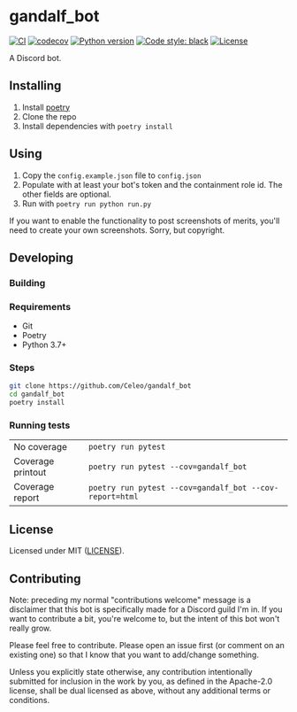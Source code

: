 # gandalf_bot

[![CI](https://github.com/Celeo/gandalf_bot/workflows/CI/badge.svg?branch=master)](https://github.com/Celeo/gandalf_bot/actions?query=workflow%3ACI)
[![codecov](https://codecov.io/gh/Celeo/gandalf_bot/branch/master/graph/badge.svg?token=2R9RY3P229)](https://codecov.io/gh/Celeo/gandalf_bot)
[![Python version](https://img.shields.io/badge/Python-3.7+-blue)](https://www.python.org/)
[![Code style: black](https://img.shields.io/badge/code%20style-black-000000.svg)](https://github.com/psf/black)
[![License](https://img.shields.io/badge/License-MIT-green)](LICENSE)

A Discord bot.

## Installing

1. Install [poetry](https://python-poetry.org/)
1. Clone the repo
1. Install dependencies with `poetry install`

## Using

1. Copy the `config.example.json` file to `config.json`
1. Populate with at least your bot's token and the containment role id. The other fields are optional.
1. Run with `poetry run python run.py`

If you want to enable the functionality to post screenshots of merits, you'll need to create your own screenshots. Sorry, but copyright.

## Developing

### Building

### Requirements

* Git
* Poetry
* Python 3.7+

### Steps

```sh
git clone https://github.com/Celeo/gandalf_bot
cd gandalf_bot
poetry install
```

### Running tests

| | |
| --- | --- |
| No coverage | `poetry run pytest`
| Coverage printout | `poetry run pytest --cov=gandalf_bot` |
| Coverage report | `poetry run pytest --cov=gandalf_bot --cov-report=html` |

## License

Licensed under MIT ([LICENSE](LICENSE)).

## Contributing

Note: preceding my normal "contributions welcome" message is a disclaimer that this bot is specifically made for a Discord guild I'm in. If you want to contribute a bit, you're welcome to, but the intent of this bot won't really grow.

Please feel free to contribute. Please open an issue first (or comment on an existing one) so that I know that you want to add/change something.

Unless you explicitly state otherwise, any contribution intentionally submitted for inclusion in the work by you, as defined in the Apache-2.0 license,
shall be dual licensed as above, without any additional terms or conditions.
